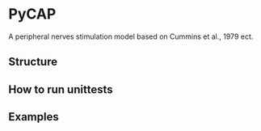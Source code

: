 # PyCAP

A peripheral nerves stimulation model based on Cummins et al., 1979 ect.

## Structure

## How to run unittests

## Examples